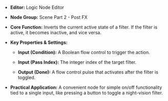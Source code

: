 - **Editor:** Logic Node Editor
    
- **Node Group:** Scene Part 2 - Post FX
    
- **Core Function:** Inverts the current active state of a filter. If the filter is active, it becomes inactive, and vice versa.
    
- **Key Properties & Settings:**
    
    - **Input (Condition):** A Boolean flow control to trigger the action.
        
    - **Input (Pass Index):** The integer index of the target filter.
        
    - **Output (Done):** A flow control pulse that activates after the filter is toggled.
        
- **Practical Application:** A convenient node for simple on/off functionality tied to a single input, like pressing a button to toggle a night-vision filter.